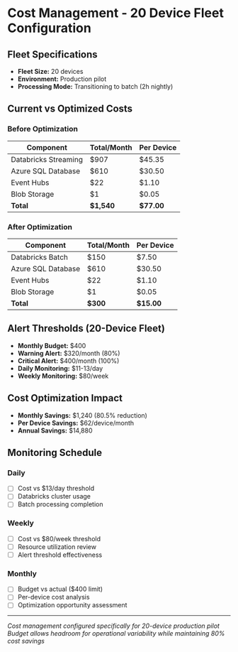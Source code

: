 # Cost Management - 20 Device Fleet Configuration

## Fleet Specifications
- **Fleet Size:** 20 devices
- **Environment:** Production pilot
- **Processing Mode:** Transitioning to batch (2h nightly)

## Current vs Optimized Costs

### Before Optimization
| Component | Total/Month | Per Device |
|-----------|------------|------------|
| Databricks Streaming | $907 | $45.35 |
| Azure SQL Database | $610 | $30.50 |
| Event Hubs | $22 | $1.10 |
| Blob Storage | $1 | $0.05 |
| **Total** | **$1,540** | **$77.00** |

### After Optimization  
| Component | Total/Month | Per Device |
|-----------|------------|------------|
| Databricks Batch | $150 | $7.50 |
| Azure SQL Database | $610 | $30.50 |
| Event Hubs | $22 | $1.10 |
| Blob Storage | $1 | $0.05 |
| **Total** | **$300** | **$15.00** |

## Alert Thresholds (20-Device Fleet)
- **Monthly Budget:** $400
- **Warning Alert:** $320/month (80%)
- **Critical Alert:** $400/month (100%)
- **Daily Monitoring:** $11-13/day
- **Weekly Monitoring:** $80/week

## Cost Optimization Impact
- **Monthly Savings:** $1,240 (80.5% reduction)
- **Per Device Savings:** $62/device/month
- **Annual Savings:** $14,880

## Monitoring Schedule
### Daily
- [ ] Cost vs $13/day threshold
- [ ] Databricks cluster usage
- [ ] Batch processing completion

### Weekly  
- [ ] Cost vs $80/week threshold
- [ ] Resource utilization review
- [ ] Alert threshold effectiveness

### Monthly
- [ ] Budget vs actual ($400 limit)
- [ ] Per-device cost analysis
- [ ] Optimization opportunity assessment

---
*Cost management configured specifically for 20-device production pilot*
*Budget allows headroom for operational variability while maintaining 80% cost savings*
